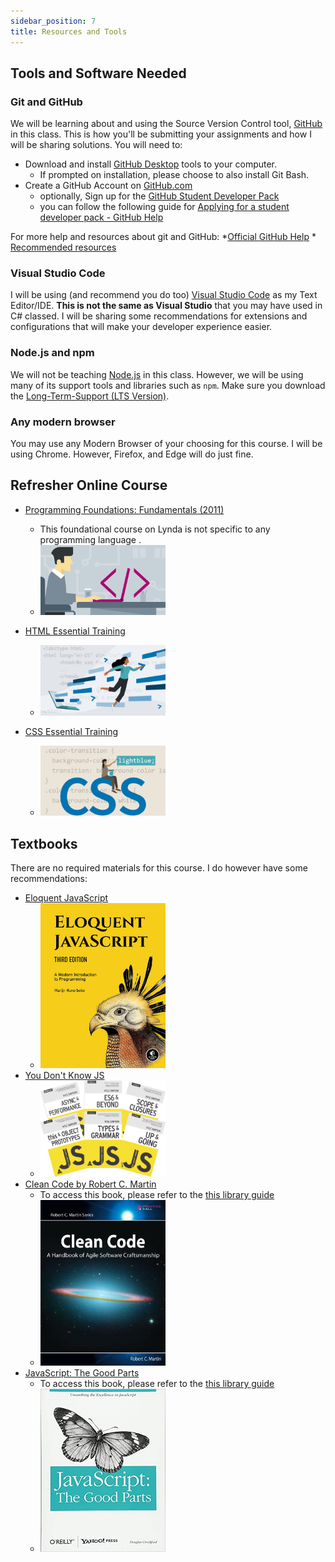 ```yaml
---
sidebar_position: 7
title: Resources and Tools
---
```


## Tools and Software Needed

### Git and GitHub

We will be learning about and using the Source Version Control tool, [GitHub](https://github.com) in this class. This is how you'll be submitting your assignments and how I will be sharing solutions. You will need to:

* Download and install [GitHub Desktop](https://desktop.github.com/) tools to your computer.
  * If prompted on installation, please choose to also install Git Bash.
* Create a GitHub Account on [GitHub.com](https://github.com/)
  * optionally, Sign up for the [GitHub Student Developer Pack](https://education.github.com/pack)
  * you can follow the following guide for [Applying for a student developer pack - GitHub Help](https://help.github.com/en/articles/applying-for-a-student-developer-pack)

For more help and resources about git and GitHub:
    *[Official GitHub Help](https://help.github.com/)
    * [Recommended resources](http://hackerhours.org/resources.html#github)

### Visual Studio Code

I will be using (and recommend you do too) [Visual Studio Code](https://code.visualstudio.com/download) as my Text Editor/IDE. **This is not the same as Visual Studio** that you may have used in C# classed. I will be sharing some recommendations for extensions and configurations that will make your developer experience easier.

### Node.js and npm

We will not be teaching [Node.js](https://nodejs.org) in this class. However, we will be using many of its support tools and libraries such as `npm`. Make sure you download the [Long-Term-Support (LTS Version)](https://nodejs.org).

### Any modern browser

You may use any Modern Browser of your choosing for this course. I will be using Chrome. However, Firefox, and Edge will do just fine.

## Refresher Online Course

* [Programming Foundations: Fundamentals (2011)](https://www.lynda.com/Programming-Foundations-tutorials/Foundations-Programming-Fundamentals/83603-2.html)
  * This foundational course on Lynda is not specific to any programming language .
  * [<img alt="Programming Foundation Linkedin Learning Course Cover" src="/img/syllabus/resources/Lynda1.jpg" width="200" />](https://www.lynda.com/Programming-Foundations-tutorials/Foundations-Programming-Fundamentals/83603-2.html)

* [HTML Essential Training](https://www.linkedin.com/learning/html-essential-training-4)
  * [<img alt="HTML Essential Training Linkedin Learning Course Cover" src="/img/syllabus/resources/Lynda2.jpg" width="200" />](https://www.linkedin.com/learning/html-essential-training-4/what-is-html?u=2133849)

* [CSS Essential Training](https://www.linkedin.com/learning/css-essential-training-3)
  * [<img alt="CSS Essential Training Linkedin Learning Course Cover" src="/img/syllabus/resources/Lynda3.jpg" width="200" />](https://www.linkedin.com/learning/css-essential-training-3)

## Textbooks

There are no required materials for this course. I do however have some recommendations:

* [Eloquent JavaScript](https://eloquentjavascript.net/)
  * [<img src="/img/syllabus/resources/eloquentJS.jpg" width="200" />](https://eloquentjavascript.net/)
* [You Don't Know JS](https://github.com/getify/You-Dont-Know-JS)
  * [<img src="/img/syllabus/resources/youDontKnowJs.jpg" width="200" />](https://github.com/getify/You-Dont-Know-JS)
* [Clean Code by Robert C. Martin](https://www.oreilly.com/library/view/clean-code-/9783826655487/?ar)
  * To access this book, please refer to the [this library guide](https://guides.libraries.uc.edu/information_technology/safaribooks)
  * [<img alt="Clean Code book cover" src="/img/syllabus/resources/cleanCode.jpg" width="200" />](https://www.oreilly.com/library/view/clean-code-/9783826655487/?ar)
* [JavaScript: The Good Parts](https://learning.oreilly.com/library/view/javascript-the-good/9780596517748/)
  * To access this book, please refer to the [this library guide](https://guides.libraries.uc.edu/information_technology/safaribooks)
  * [<img alt="JavaScript: The Good Parts cover" src="/img/syllabus/resources/jsTheGoodParts.jpg" width="200"/>](https://learning.oreilly.com/library/view/javascript-the-good/9780596517748/)
